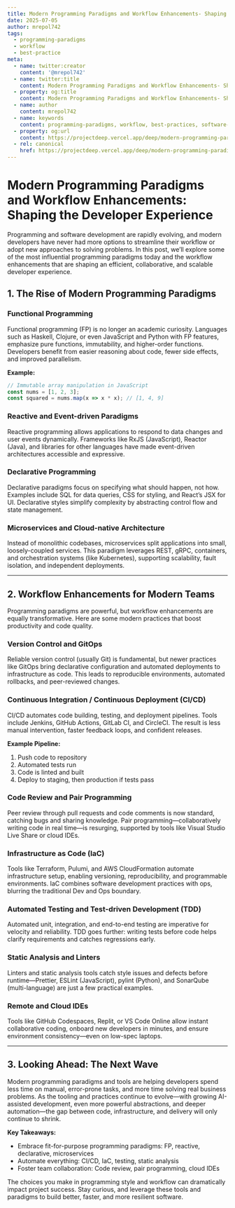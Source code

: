 ```yaml
---
title: Modern Programming Paradigms and Workflow Enhancements- Shaping the Developer Experience
date: 2025-07-05
author: mrepol742
tags:
  - programming-paradigms
  - workflow
  - best-practice
meta:
  - name: twitter:creator
    content: '@mrepol742'
  - name: twitter:title
    content: Modern Programming Paradigms and Workflow Enhancements- Shaping the Developer Experience
  - property: og:title
    content: Modern Programming Paradigms and Workflow Enhancements- Shaping the Developer Experience
  - name: author
    content: mrepol742
  - name: keywords
    content: programming-paradigms, workflow, best-practices, software-development, automation
  - property: og:url
    content: https://projectdeep.vercel.app/deep/modern-programming-paradigms-and-workflow-enhancements-shaping-the-developer-experience/
  - rel: canonical
    href: https://projectdeep.vercel.app/deep/modern-programming-paradigms-and-workflow-enhancements-shaping-the-developer-experience/
---
```


# Modern Programming Paradigms and Workflow Enhancements: Shaping the Developer Experience

Programming and software development are rapidly evolving, and modern developers have never had more options to streamline their workflow or adopt new approaches to solving problems. In this post, we’ll explore some of the most influential programming paradigms today and the workflow enhancements that are shaping an efficient, collaborative, and scalable developer experience.

## 1. The Rise of Modern Programming Paradigms

### Functional Programming
Functional programming (FP) is no longer an academic curiosity. Languages such as Haskell, Clojure, or even JavaScript and Python with FP features, emphasize pure functions, immutability, and higher-order functions. Developers benefit from easier reasoning about code, fewer side effects, and improved parallelism.

**Example:**
```javascript
// Immutable array manipulation in JavaScript
const nums = [1, 2, 3];
const squared = nums.map(x => x * x); // [1, 4, 9]
```

### Reactive and Event-driven Paradigms
Reactive programming allows applications to respond to data changes and user events dynamically. Frameworks like RxJS (JavaScript), Reactor (Java), and libraries for other languages have made event-driven architectures accessible and expressive.

### Declarative Programming
Declarative paradigms focus on specifying what should happen, not how. Examples include SQL for data queries, CSS for styling, and React’s JSX for UI. Declarative styles simplify complexity by abstracting control flow and state management.

### Microservices and Cloud-native Architecture
Instead of monolithic codebases, microservices split applications into small, loosely-coupled services. This paradigm leverages REST, gRPC, containers, and orchestration systems (like Kubernetes), supporting scalability, fault isolation, and independent deployments.

---

## 2. Workflow Enhancements for Modern Teams

Programming paradigms are powerful, but workflow enhancements are equally transformative. Here are some modern practices that boost productivity and code quality.

### Version Control and GitOps
Reliable version control (usually Git) is fundamental, but newer practices like GitOps bring declarative configuration and automated deployments to infrastructure as code. This leads to reproducible environments, automated rollbacks, and peer-reviewed changes.

### Continuous Integration / Continuous Deployment (CI/CD)
CI/CD automates code building, testing, and deployment pipelines. Tools include Jenkins, GitHub Actions, GitLab CI, and CircleCI. The result is less manual intervention, faster feedback loops, and confident releases.

**Example Pipeline:**
1. Push code to repository
2. Automated tests run
3. Code is linted and built
4. Deploy to staging, then production if tests pass

### Code Review and Pair Programming
Peer review through pull requests and code comments is now standard, catching bugs and sharing knowledge. Pair programming—collaboratively writing code in real time—is resurging, supported by tools like Visual Studio Live Share or cloud IDEs.

### Infrastructure as Code (IaC)
Tools like Terraform, Pulumi, and AWS CloudFormation automate infrastructure setup, enabling versioning, reproducibility, and programmable environments. IaC combines software development practices with ops, blurring the traditional Dev and Ops boundary.

### Automated Testing and Test-driven Development (TDD)
Automated unit, integration, and end-to-end testing are imperative for velocity and reliability. TDD goes further: writing tests before code helps clarify requirements and catches regressions early.

### Static Analysis and Linters
Linters and static analysis tools catch style issues and defects before runtime—Prettier, ESLint (JavaScript), pylint (Python), and SonarQube (multi-language) are just a few practical examples.

### Remote and Cloud IDEs
Tools like GitHub Codespaces, Replit, or VS Code Online allow instant collaborative coding, onboard new developers in minutes, and ensure environment consistency—even on low-spec laptops.

---

## 3. Looking Ahead: The Next Wave

Modern programming paradigms and tools are helping developers spend less time on manual, error-prone tasks, and more time solving real business problems. As the tooling and practices continue to evolve—with growing AI-assisted development, even more powerful abstractions, and deeper automation—the gap between code, infrastructure, and delivery will only continue to shrink.

**Key Takeaways:**
- Embrace fit-for-purpose programming paradigms: FP, reactive, declarative, microservices
- Automate everything: CI/CD, IaC, testing, static analysis
- Foster team collaboration: Code review, pair programming, cloud IDEs

The choices you make in programming style and workflow can dramatically impact project success. Stay curious, and leverage these tools and paradigms to build better, faster, and more resilient software.
